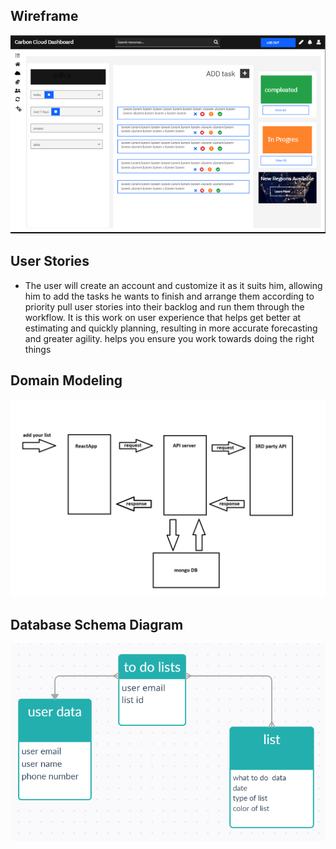 ## Wireframe
![wierfraim](/images/wierfraim.png)
## User Stories
* The user will create an account and customize it as it suits him, allowing him to add the tasks he wants to finish and arrange them according to priority
pull user stories into their backlog and run them through the workflow. It is this work on user experience that helps get better at estimating and quickly planning, resulting in more accurate forecasting and greater agility.
helps you ensure you work towards doing the right things
## Domain Modeling
![DomainModeling](/images/domainmodeling.jpg)
##  Database Schema Diagram
![DatabaseSchemaDiagram](/images/DatabaseSchemaDiagram.png)
